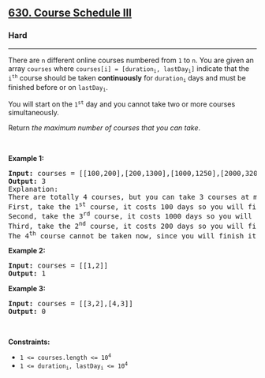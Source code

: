 <h2><a href="https://leetcode.com/problems/course-schedule-iii/">630. Course Schedule III</a></h2><h3>Hard</h3><hr><div style="user-select: auto;"><p style="user-select: auto;">There are <code style="user-select: auto;">n</code> different online courses numbered from <code style="user-select: auto;">1</code> to <code style="user-select: auto;">n</code>. You are given an array <code style="user-select: auto;">courses</code> where <code style="user-select: auto;">courses[i] = [duration<sub style="user-select: auto;">i</sub>, lastDay<sub style="user-select: auto;">i</sub>]</code> indicate that the <code style="user-select: auto;">i<sup style="user-select: auto;">th</sup></code> course should be taken <b style="user-select: auto;">continuously</b> for <code style="user-select: auto;">duration<sub style="user-select: auto;">i</sub></code> days and must be finished before or on <code style="user-select: auto;">lastDay<sub style="user-select: auto;">i</sub></code>.</p>

<p style="user-select: auto;">You will start on the <code style="user-select: auto;">1<sup style="user-select: auto;">st</sup></code> day and you cannot take two or more courses simultaneously.</p>

<p style="user-select: auto;">Return <em style="user-select: auto;">the maximum number of courses that you can take</em>.</p>

<p style="user-select: auto;">&nbsp;</p>
<p style="user-select: auto;"><strong class="example" style="user-select: auto;">Example 1:</strong></p>

<pre style="user-select: auto;"><strong style="user-select: auto;">Input:</strong> courses = [[100,200],[200,1300],[1000,1250],[2000,3200]]
<strong style="user-select: auto;">Output:</strong> 3
Explanation: 
There are totally 4 courses, but you can take 3 courses at most:
First, take the 1<sup style="user-select: auto;">st</sup> course, it costs 100 days so you will finish it on the 100<sup style="user-select: auto;">th</sup> day, and ready to take the next course on the 101<sup style="user-select: auto;">st</sup> day.
Second, take the 3<sup style="user-select: auto;">rd</sup> course, it costs 1000 days so you will finish it on the 1100<sup style="user-select: auto;">th</sup> day, and ready to take the next course on the 1101<sup style="user-select: auto;">st</sup> day. 
Third, take the 2<sup style="user-select: auto;">nd</sup> course, it costs 200 days so you will finish it on the 1300<sup style="user-select: auto;">th</sup> day. 
The 4<sup style="user-select: auto;">th</sup> course cannot be taken now, since you will finish it on the 3300<sup style="user-select: auto;">th</sup> day, which exceeds the closed date.
</pre>

<p style="user-select: auto;"><strong class="example" style="user-select: auto;">Example 2:</strong></p>

<pre style="user-select: auto;"><strong style="user-select: auto;">Input:</strong> courses = [[1,2]]
<strong style="user-select: auto;">Output:</strong> 1
</pre>

<p style="user-select: auto;"><strong class="example" style="user-select: auto;">Example 3:</strong></p>

<pre style="user-select: auto;"><strong style="user-select: auto;">Input:</strong> courses = [[3,2],[4,3]]
<strong style="user-select: auto;">Output:</strong> 0
</pre>

<p style="user-select: auto;">&nbsp;</p>
<p style="user-select: auto;"><strong style="user-select: auto;">Constraints:</strong></p>

<ul style="user-select: auto;">
	<li style="user-select: auto;"><code style="user-select: auto;">1 &lt;= courses.length &lt;= 10<sup style="user-select: auto;">4</sup></code></li>
	<li style="user-select: auto;"><code style="user-select: auto;">1 &lt;= duration<sub style="user-select: auto;">i</sub>, lastDay<sub style="user-select: auto;">i</sub> &lt;= 10<sup style="user-select: auto;">4</sup></code></li>
</ul>
</div>